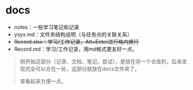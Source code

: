 # docs

* notes：一些学习笔记和记录
* ysyx.md：文件夹结构说明（与任务点的关联关系）
* ~~Record.xlsx：学习/工作记录，Alt+Enter进行格内换行~~
* Record.md：学习/工作记录，用md格式更友好一点。

> 刚开始这部分（记录、文档、笔记、尝试），是放在另一个仓库的，后来发现完全可以合在一处，这部分就放在docs文件夹了。
>
> 查看起来方便一点。
